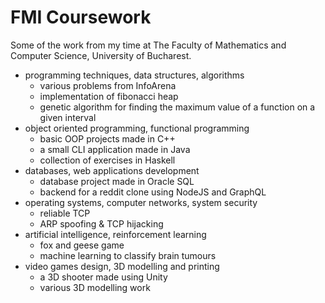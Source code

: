 # FMI Coursework

Some of the work from my time at The Faculty of Mathematics and Computer Science, University of Bucharest.

* programming techniques, data structures, algorithms
    - various problems from InfoArena
    - implementation of fibonacci heap
    - genetic algorithm for finding the maximum value of a function on a given interval
* object oriented programming, functional programming
    - basic OOP projects made in C++
    - a small CLI application made in Java
    - collection of exercises in Haskell
* databases, web applications development
    - database project made in Oracle SQL
    - backend for a reddit clone using NodeJS and GraphQL
* operating systems, computer networks, system security
    - reliable TCP
    - ARP spoofing & TCP hijacking
* artificial intelligence, reinforcement learning
    - fox and geese game
    - machine learning to classify brain tumours
* video games design, 3D modelling and printing
    - a 3D shooter made using Unity
    - various 3D modelling work